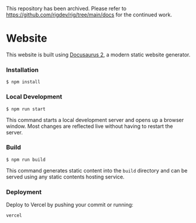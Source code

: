 This repository has been archived. Please refer to https://github.com/rigdev/rig/tree/main/docs for the continued work.

# Website

This website is built using [Docusaurus 2](https://docusaurus.io/), a modern static website generator.

### Installation

```
$ npm install
```

### Local Development

```
$ npm run start
```

This command starts a local development server and opens up a browser window. Most changes are reflected live without having to restart the server. 

### Build

```
$ npm run build
```

This command generates static content into the `build` directory and can be served using any static contents hosting service.

### Deployment
Deploy to Vercel by pushing your commit or running:

```
vercel
```
